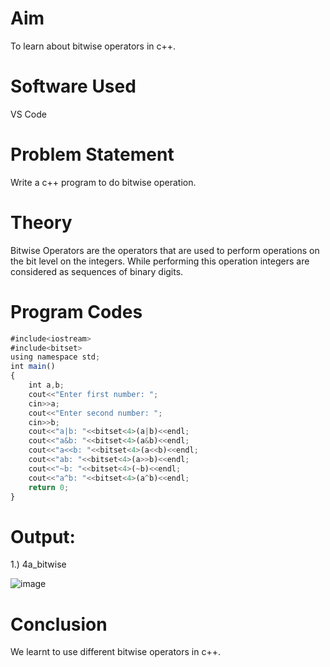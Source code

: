 # Aim
To learn about bitwise operators in c++.

# Software Used
VS Code
# Problem Statement
Write a c++ program to do bitwise operation.

# Theory
Bitwise Operators are the operators that are used to perform operations on the bit level on the integers. While performing this operation integers are considered as sequences of binary digits. 

# Program Codes

```javascript
#include<iostream>
#include<bitset>
using namespace std;
int main()
{
    int a,b;
    cout<<"Enter first number: ";
    cin>>a;
    cout<<"Enter second number: ";
    cin>>b;
    cout<<"a|b: "<<bitset<4>(a|b)<<endl;
    cout<<"a&b: "<<bitset<4>(a&b)<<endl;
    cout<<"a<<b: "<<bitset<4>(a<<b)<<endl;
    cout<<"ab: "<<bitset<4>(a>>b)<<endl;
    cout<<"~b: "<<bitset<4>(~b)<<endl;
    cout<<"a^b: "<<bitset<4>(a^b)<<endl;
    return 0;
}
```
# Output:
1.) 4a_bitwise

![image](https://github.com/user-attachments/assets/9bff69fb-1945-4e4b-b288-e5685c451591)

# Conclusion
We learnt to use different bitwise operators in c++.
